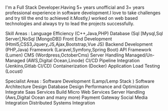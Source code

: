 I'm a Full Stack Developer.Having 5+ years unofficial and 3+ years professional experience in software development.I love to take challenges and try till the end to achieved it.Mostly,I worked on web based technologies and always try to lead the projects successfully.

Skill Areas :
Language Efficiency (C++,Java,PHP)
Database (Sql [Mysql,Sql Server],NoSql [MongoDB])
Front End Development (Html5,CSS3,Jquery,JS,Ajax,Bootstrap,Vue JS)
Backend Development (PHP,Java)
Framework (Laravel,Symfony,Spring Boot)
API Framework (Lumen)
CMS (Wordpress,OctoberCms)
Server Handling Managed/Un-Managed (AWS,Digital Ocean,Linode)
CI/CD Pipeline Integration (Jenkins,Gitlab CI/CD)
Containerization (Docker)
Application Load Testing (Locust)


Specialist Areas :
Software Development (Lamp/Lemp Stack )
Software Architecture Design
Database Design
Performance and Optimization
Integrate Saas Services
Build Micro Web Services
Server Handling (Aws,Digital Ocean and many more)
Payment Gateway
Social Media Integration
Distributed Systems Integration
